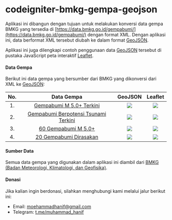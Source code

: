 # codeigniter-bmkg-gempa-geojson

Aplikasi ini dibangun dengan tujuan untuk melakukan konversi data gempa BMKG yang tersedia di [https://data.bmkg.go.id/gempabumi/](https://data.bmkg.go.id/gempabumi/) dengan format XML. Dengan aplikasi ini, data berformat XML tersebut diubah ke dalam format [GeoJSON](https://tools.ietf.org/html/rfc7946).

Aplikasi ini juga dilengkapi contoh penggunaan data [GeoJSON](https://tools.ietf.org/html/rfc7946) tersebut di pustaka JavaScript peta interaktif [Leaflet](https://leafletjs.com/).

#### Data Gempa

Berikut ini data gempa yang bersumber dari BMKG yang dikonversi dari XML ke [GeoJSON](https://tools.ietf.org/html/rfc7946):

| No. |                                    Data Gempa                                     |                             GeoJSON                              |                             Leaflet                              |
| :-: | :-------------------------------------------------------------------------------: | :--------------------------------------------------------------: | :--------------------------------------------------------------: |
| 1.  |        [ Gempabumi M 5.0+ Terkini ](https://data.bmkg.go.id/autogempa.xml)        | <img src = "https://img.shields.io/badge/status-100%25-green" /> | <img src = "https://img.shields.io/badge/status-100%25-green" /> |
| 2.  | [ Gempabumi Berpotensi Tsunami Terkini ](https://data.bmkg.go.id/lasttsunami.xml) | <img src = "https://img.shields.io/badge/status-100%25-green" /> | <img src = "https://img.shields.io/badge/status-100%25-green" /> |
| 3.  |         [ 60 Gempabumi M 5.0+ ](https://data.bmkg.go.id/gempaterkini.xml)         |   <img src = "https://img.shields.io/badge/status-0%25-red" />   |   <img src = "https://img.shields.io/badge/status-0%25-red" />   |
| 4.  |      [ 20 Gempabumi Dirasakan ](https://data.bmkg.go.id/gempadirasakan.xml)       |   <img src = "https://img.shields.io/badge/status-0%25-red" />   |   <img src = "https://img.shields.io/badge/status-0%25-red" />   |

#### Sumber Data

Semua data gempa yang digunakan dalam aplikasi ini diambil dari [BMKG (Badan Meteorologi, Klimatologi, dan Geofisika)](https://data.bmkg.go.id/gempabumi/).

#### Donasi

Jika kalian ingin berdonasi, silahkan menghubungi kami melalui jalur berikut ini:

- Email: moehammadhanif@gmail.com
- Telegram: [t.me/muhammad_hanif](https://t.me/muhammad_hanif)
